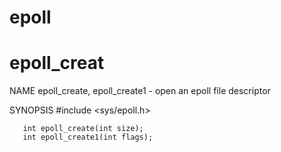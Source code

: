 # epoll

# epoll_creat
NAME
       epoll_create, epoll_create1 - open an epoll file descriptor

SYNOPSIS
       #include <sys/epoll.h>

       int epoll_create(int size);
       int epoll_create1(int flags);
